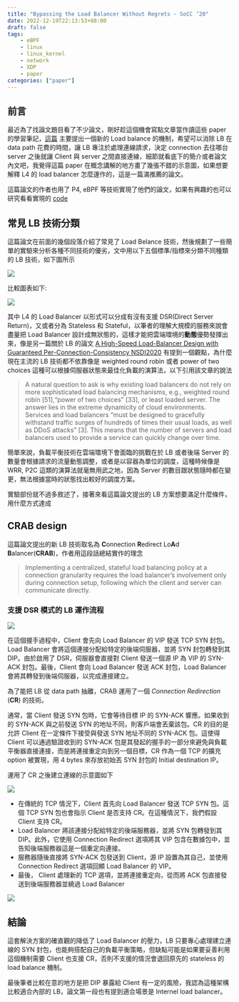 ```yaml
---
title: "Bypassing the Load Balancer Without Regrets - SoCC ’20"
date: 2022-12-19T22:13:53+08:00
draft: false
tags: 
    - eBPF
    - linux
    - linux_kernel
    - network
    - XDP
    - paper
categories: ["paper"]
---
```


## 前言

最近為了找論文題目看了不少論文，剛好趁這個機會寫點文章當作讀這些 paper 的學習筆記，[這篇](https://marioskogias.github.io/docs/crab.pdf) 主要提出一個新的 Load balance 的機制，希望可以消除 LB 在 data path 花費的時間，讓 LB 專注於處理連線請求，決定 connection 去往哪台 server 之後就讓 Client 與 server 之間直接連線，細節就看底下的簡介或者論文內文吧，我覺得這篇 paper 在概念講解的地方畫了幾張不錯的示意圖，如果想要解釋 L4 的 load balancer 怎麼運作的，這是一篇滿推薦的論文。

這篇論文的作者也用了 P4, eBPF 等技術實現了他們的論文，如果有興趣的也可以研究看看實現的 [code](https://github.com/epfl-dcsl/crab)

## 常見 LB 技術分類

這篇論文在前面的幾個段落介紹了常見了 Load Belance 技術，然後規劃了一些簡單的實驗來分析各種不同技術的優劣，文中用以下五個標準/指標來分類不同種類的 LB 技術，如下圖所示

![](https://i.imgur.com/STj3dNc.png)

比較圖表如下:

![](https://i.imgur.com/Vyopids.png)

其中 L4 的 Load Balancer 以形式可以分成有沒有支援 DSR(Direct Server Return)，又或者分為 Stateless 和 Stateful，以筆者的理解大規模的服務來說會盡量把 Load Balancer 設計成無狀態的，這樣才能把雲端環境的**動態**優勢發揮出來，像是另一篇關於 LB 的論文 [A High-Speed Load-Balancer Design with Guaranteed Per-Connection-Consistency NSDI2020](https://www.usenix.org/system/files/nsdi20-paper-barbette.pdf) 有提到一個觀點，為什麼現在主流的 LB 技術都不依靠像是 weighted round robin 或者 power of two choices 這種可以根據伺服器狀態來最佳化負載的演算法，以下引用該文章的說法

> A natural question to ask is why existing load balancers do not rely on more sophisticated load balancing mechanisms, e.g., weighted round robin [51],“power of two choices” [33], or least loaded server. The answer lies in the extreme dynamicity of cloud environments. Services and load balancers “must be designed to gracefully withstand traffic surges of hundreds of times their usual loads, as well as DDoS attacks” [3]. This means that the number of servers and load balancers used to provide a service can quickly change over time. 

簡單來說，負載平衡技術在雲端環境下會面臨的挑戰在於 LB 或者後端 Server 的數量會根據請求的流量動態調整，或者是以容器為單位的調度，這種時候像是 WRR, P2C 這類的演算法就毫無用武之地，因為 Server 的數目跟狀態隨時都在變更，無法根據當時的狀態找出較好的調度方案。

實驗部份就不過多敘述了，接著來看這篇論文提出的 LB 方案想要滿足什麼條件，用什麼方式達成

## CRAB design

這篇論文提出的新 LB 技術取名為 **C**onnection **R**edirect Lo**A**d **B**alancer(**CRAB**)，作者用這段話總結實作的理念

> Implementing a centralized, stateful load balancing policy at a connection granularity requires the load balancer’s involvement only during connection setup, following which the client and server can communicate directly.


### 支援 DSR 模式的 LB 運作流程

![](https://i.imgur.com/imKOVJL.png)


在這個握手過程中，Client 會先向 Load Balancer 的 VIP 發送 TCP SYN 封包。Load Balancer 會將這個連接分配給特定的後端伺服器，並將 SYN 封包轉發到其 DIP。由於啟用了 DSR，伺服器會直接對 Client 發送一個源 IP 為 VIP 的 SYN-ACK 封包。最後，Client 會向 Load Balancer 發送 ACK 封包，Load Balancer 會將其轉發到後端伺服器，以完成連接建立。

為了能把 LB 從 data path 抽離，CRAB 運用了一個 *Connection Redirection* (**CR**) 的技術。

通常，當 Client 發送 SYN 包時，它會等待目標 IP 的 SYN-ACK 響應。如果收到的 SYN-ACK 與之前發送 SYN 的地址不同，則客戶端會丟棄該包。CR 的目的是允許 Client 在一定條件下接受與發送 SYN 地址不同的 SYN-ACK 包。這使得 Client 可以通過驗證收到的 SYN-ACK 包是其發起的握手的一部分來避免與負載平衡器直接連接，而是將連接重定向到另一個目標，CR 作為一個 TCP 的擴充 option 被實現，用 4 bytes 來存放初始丟 SYN 封包的 Initial destination IP。

運用了 CR 之後建立連線的示意圖如下

![](https://i.imgur.com/nSgxPCe.png)

- 在傳統的 TCP 情況下，Client 首先向 Load Balancer 發送 TCP SYN 包。這個 TCP SYN 包也會指示 Client 是否支持 CR。在這種情況下，我們假設 Client 支持 CR。
- Load Balancer 將該連接分配給特定的後端服務器，並將 SYN 包轉發到其 DIP。此外，它使用 Connection Redirect 選項將其 VIP 包含在數據包中，並告知後端服務器這是一個重定向連接。
- 服務器隨後直接將 SYN-ACK 包發送到 Client，源 IP 設置為其自己，並使用 Connection Redirect 選項回顯 Load Balancer 的 VIP。
- 最後， Client 處理新的 TCP 選項，並將連接重定向，從而將 ACK 包直接發送到後端服務器並繞過 Load Balancer

![](https://i.imgur.com/qspk11h.png)

## 結論

這套解決方案的確直觀的降低了 Load Balancer 的壓力，LB 只要專心處理建立連線的 SYN 封包，也能夠搭配自己的負載平衡策略，但缺點可能是如果要妥善利用這個機制需要 Client 也支援 CR，否則不支援的情況會退回原先的 stateless 的 load balance 機制。

最後筆者比較在意的地方是把 DIP 暴露給 Client 有一定的風險，我認為這種架構比較適合內部的 LB，論文第一段也有提到適合場景是 Internel load balancer。